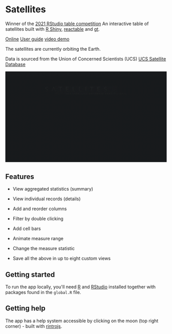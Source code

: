# Satellites

Winner of the [2021 RStudio table competition](https://www.rstudio.com/blog/winners-of-the-2021-table-contest/)
An interactive table of satellites built with [R Shiny](https://github.com/rstudio/shiny), [reactable](https://glin.github.io/reactable/) and [gt](https://gt.rstudio.com/).

[Online](https://vfridkin.shinyapps.io/Satellites/)
[User guide](https://vfridkin.github.io/satellite_table_docs)
[video demo](https://youtu.be/ADWZs0MQkek)

The satellites are currently orbiting the Earth. 

Data is sourced from the Union of Concerned Scientists (UCS) [UCS Satellite Database](https://www.ucsusa.org/resources/satellite-database)

![Splash page showing satellite flying](www/satellites.gif)

## Features

- View aggregated statistics (summary)

- View individual records (details)

- Add and reorder columns

- Filter by double clicking

- Add cell bars

- Animate measure range

- Change the measure statistic

- Save all the above in up to eight custom views

## Getting started

To run the app locally, you'll need [R](https://cran.r-project.org/) and [RStudio](https://www.rstudio.com/products/rstudio/) installed together with packages found in the `global.R` file.

## Getting help

The app has a help system accessible by clicking on the moon (top right corner) - built with [rintrojs](https://github.com/carlganz/rintrojs).
